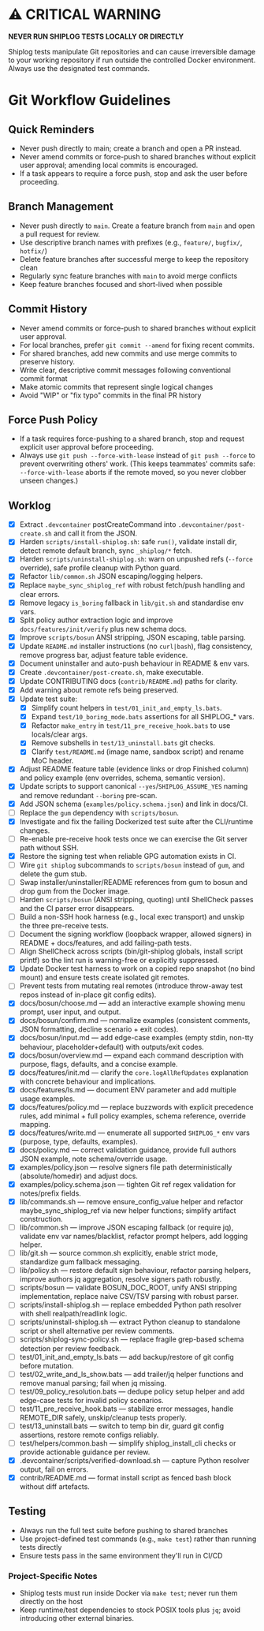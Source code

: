 # ⚠️ CRITICAL WARNING

**NEVER RUN SHIPLOG TESTS LOCALLY OR DIRECTLY**

Shiplog tests manipulate Git repositories and can cause irreversible damage to your working repository if run outside the controlled Docker environment. Always use the designated test commands.
# Git Workflow Guidelines

## Quick Reminders

- Never push directly to main; create a branch and open a PR instead.
- Never amend commits or force-push to shared branches without explicit user approval; amending local commits is encouraged.
- If a task appears to require a force push, stop and ask the user before proceeding.

## Branch Management

- Never push directly to `main`. Create a feature branch from `main` and open a pull request for review.
- Use descriptive branch names with prefixes (e.g., `feature/`, `bugfix/`, `hotfix/`)
- Delete feature branches after successful merge to keep the repository clean
- Regularly sync feature branches with `main` to avoid merge conflicts
- Keep feature branches focused and short-lived when possible

## Commit History

- Never amend commits or force-push to shared branches without explicit user approval.
- For local branches, prefer `git commit --amend` for fixing recent commits.
- For shared branches, add new commits and use merge commits to preserve history.
- Write clear, descriptive commit messages following conventional commit format
- Make atomic commits that represent single logical changes
- Avoid "WIP" or "fix typo" commits in the final PR history

## Force Push Policy

- If a task requires force-pushing to a shared branch, stop and request explicit user approval before proceeding.
- Always use `git push --force-with-lease` instead of `git push --force` to prevent overwriting others' work.
  (This keeps teammates' commits safe: `--force-with-lease` aborts if the remote moved, so you never clobber unseen changes.)

## Worklog

- [x] Extract `.devcontainer` postCreateCommand into `.devcontainer/post-create.sh` and call it from the JSON.
- [x] Harden `scripts/install-shiplog.sh`: safe `run()`, validate install dir, detect remote default branch, sync `_shiplog/*` fetch.
- [x] Harden `scripts/uninstall-shiplog.sh`: warn on unpushed refs (`--force` override), safe profile cleanup with Python guard.
- [x] Refactor `lib/common.sh` JSON escaping/logging helpers.
- [x] Replace `maybe_sync_shiplog_ref` with robust fetch/push handling and clear errors.
- [x] Remove legacy `is_boring` fallback in `lib/git.sh` and standardise env vars.
- [x] Split policy author extraction logic and improve `docs/features/init/verify` plus new schema docs.
- [x] Improve `scripts/bosun` ANSI stripping, JSON escaping, table parsing.
- [x] Update `README.md` installer instructions (no `curl|bash`), flag consistency, remove progress bar, adjust feature table evidence.
- [x] Document uninstaller and auto-push behaviour in README & env vars.
- [x] Create `.devcontainer/post-create.sh`, make executable.
- [x] Update CONTRIBUTING docs (`contrib/README.md`) paths for clarity.
- [x] Add warning about remote refs being preserved.
- [x] Update test suite:
  - [x] Simplify count helpers in `test/01_init_and_empty_ls.bats`.
  - [x] Expand `test/10_boring_mode.bats` assertions for all SHIPLOG_* vars.
  - [x] Refactor `make_entry` in `test/11_pre_receive_hook.bats` to use locals/clear args.
  - [x] Remove subshells in `test/13_uninstall.bats` git checks.
  - [x] Clarify `test/README.md` (image name, sandbox script) and rename MoC header.
- [x] Adjust README feature table (evidence links or drop Finished column) and policy example (env overrides, schema, semantic version).
- [x] Update scripts to support canonical `--yes`/`SHIPLOG_ASSUME_YES` naming and remove redundant `--boring` pre-scan.
- [x] Add JSON schema (`examples/policy.schema.json`) and link in docs/CI.
- [ ] Replace the `gum` dependency with `scripts/bosun`.
- [x] Investigate and fix the failing Dockerized test suite after the CLI/runtime changes.
- [ ] Re-enable pre-receive hook tests once we can exercise the Git server path without SSH.
- [x] Restore the signing test when reliable GPG automation exists in CI.
- [ ] Wire `git shiplog` subcommands to `scripts/bosun` instead of `gum`, and delete the gum stub.
- [ ] Swap installer/uninstaller/README references from gum to bosun and drop gum from the Docker image.
- [ ] Harden `scripts/bosun` (ANSI stripping, quoting) until ShellCheck passes and the CI parser error disappears.
- [ ] Build a non-SSH hook harness (e.g., local exec transport) and unskip the three pre-receive tests.
- [ ] Document the signing workflow (loopback wrapper, allowed signers) in README + docs/features, and add failing-path tests.
- [ ] Align ShellCheck across scripts (bin/git-shiplog globals, install script printf) so the lint run is warning-free or explicitly suppressed.
- [x] Update Docker test harness to work on a copied repo snapshot (no bind mount) and ensure tests create isolated git remotes.
- [ ] Prevent tests from mutating real remotes (introduce throw-away test repos instead of in-place git config edits).
- [x] docs/bosun/choose.md — add an interactive example showing menu prompt, user input, and output.
- [x] docs/bosun/confirm.md — normalize examples (consistent comments, JSON formatting, decline scenario + exit codes).
- [x] docs/bosun/input.md — add edge-case examples (empty stdin, non-tty behaviour, placeholder+default) with outputs/exit codes.
- [x] docs/bosun/overview.md — expand each command description with purpose, flags, defaults, and a concise example.
- [x] docs/features/init.md — clarify the `core.logAllRefUpdates` explanation with concrete behaviour and implications.
- [x] docs/features/ls.md — document ENV parameter and add multiple usage examples.
- [x] docs/features/policy.md — replace buzzwords with explicit precedence rules, add minimal + full policy examples, schema reference, override mapping.
- [x] docs/features/write.md — enumerate all supported `SHIPLOG_*` env vars (purpose, type, defaults, examples).
- [x] docs/policy.md — correct validation guidance, provide full authors JSON example, note schema/override usage.
- [x] examples/policy.json — resolve signers file path deterministically (absolute/homedir) and adjust docs.
- [x] examples/policy.schema.json — tighten Git ref regex validation for notes/prefix fields.
- [x] lib/commands.sh — remove ensure_config_value helper and refactor maybe_sync_shiplog_ref via new helper functions; simplify artifact construction.
- [ ] lib/common.sh — improve JSON escaping fallback (or require jq), validate env var names/blacklist, refactor prompt helpers, add logging helper.
- [ ] lib/git.sh — source common.sh explicitly, enable strict mode, standardize gum fallback messaging.
- [ ] lib/policy.sh — restore default sign behaviour, refactor parsing helpers, improve authors jq aggregation, resolve signers path robustly.
- [ ] scripts/bosun — validate BOSUN_DOC_ROOT, unify ANSI stripping implementation, replace naive CSV/TSV parsing with robust parser.
- [ ] scripts/install-shiplog.sh — replace embedded Python path resolver with shell realpath/readlink logic.
- [ ] scripts/uninstall-shiplog.sh — extract Python cleanup to standalone script or shell alternative per review comments.
- [ ] scripts/shiplog-sync-policy.sh — replace fragile grep-based schema detection per review feedback.
- [ ] test/01_init_and_empty_ls.bats — add backup/restore of git config before mutation.
- [ ] test/02_write_and_ls_show.bats — add trailer/jq helper functions and remove manual parsing; fail when jq missing.
- [ ] test/09_policy_resolution.bats — dedupe policy setup helper and add edge-case tests for invalid policy scenarios.
- [ ] test/11_pre_receive_hook.bats — stabilize error messages, handle REMOTE_DIR safely, unskip/cleanup tests properly.
- [ ] test/13_uninstall.bats — switch to temp bin dir, guard git config assertions, restore remote configs reliably.
- [ ] test/helpers/common.bash — simplify shiplog_install_cli checks or provide actionable guidance per review.
- [x] .devcontainer/scripts/verified-download.sh — capture Python resolver output, fail on errors.
- [x] contrib/README.md — format install script as fenced bash block without diff artefacts.

## Testing

- Always run the full test suite before pushing to shared branches
- Use project-defined test commands (e.g., `make test`) rather than running tests directly
- Ensure tests pass in the same environment they'll run in CI/CD

### Project-Specific Notes

- Shiplog tests must run inside Docker via `make test`; never run them directly on the host
- Keep runtime/test dependencies to stock POSIX tools plus `jq`; avoid introducing other external binaries.
